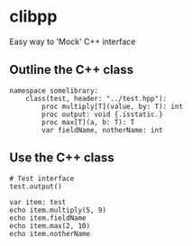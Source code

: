 clibpp
======

Easy way to 'Mock' C++ interface

Outline the C++ class
---------------------
```nimrod
namespace somelibrary:
	class(test, header: "../test.hpp"):
	    proc multiply[T](value, by: T): int
	    proc output: void {.isstatic.}
	    proc max[T](a, b: T): T
	    var fieldName, notherName: int
```

Use the C++ class
-----------------
```nimrod
# Test interface
test.output()

var item: test
echo item.multiply(5, 9)
echo item.fieldName
echo item.max(2, 10)
echo item.notherName
```
